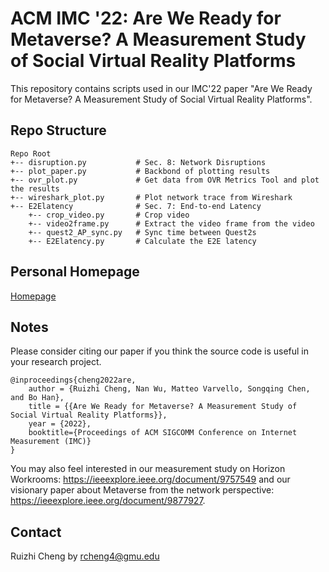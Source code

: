 # ACM IMC '22: Are We Ready for Metaverse? A Measurement Study of Social Virtual Reality Platforms
This repository contains scripts used in our IMC'22 paper "Are We Ready for Metaverse? A Measurement Study of Social Virtual Reality Platforms".

## Repo Structure
```
Repo Root
+-- disruption.py           # Sec. 8: Network Disruptions
+-- plot_paper.py           # Backbond of plotting results
+-- ovr_plot.py             # Get data from OVR Metrics Tool and plot the results
+-- wireshark_plot.py       # Plot network trace from Wireshark
+-- E2Elatency              # Sec. 7: End-to-end Latency
    +-- crop_video.py       # Crop video
    +-- video2frame.py      # Extract the video frame from the video
    +-- quest2_AP_sync.py   # Sync time between Quest2s
    +-- E2Elatency.py       # Calculate the E2E latency
```

## Personal Homepage
[Homepage](https://felixshing.github.io/)

## Notes
Please consider citing our paper if you think the source code is useful in your research project.
```
@inproceedings{cheng2022are,
    author = {Ruizhi Cheng, Nan Wu, Matteo Varvello, Songqing Chen, and Bo Han},
    title = {{Are We Ready for Metaverse? A Measurement Study of Social Virtual Reality Platforms}},
    year = {2022},
    booktitle={Proceedings of ACM SIGCOMM Conference on Internet Measurement (IMC)}
}
```
You may also feel interested in our measurement study on Horizon Workrooms: https://ieeexplore.ieee.org/document/9757549
and
our visionary paper about Metaverse from the network perspective: https://ieeexplore.ieee.org/document/9877927.

## Contact
Ruizhi Cheng by rcheng4@gmu.edu
